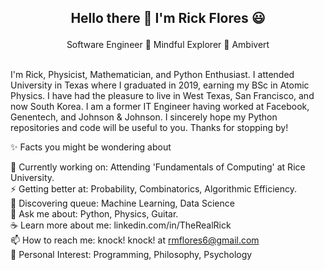 <h2> <p align="center"> Hello there 👋 I'm Rick Flores 😃 </h2>
   
<p align="center"> 
  Software Engineer 🌱 Mindful Explorer 🌱 Ambivert
</p>

<br>
I'm Rick, Physicist, Mathematician, and Python Enthusiast. 
I attended University in Texas where I graduated in 2019, earning my BSc in Atomic Physics. 
I have had the pleasure to live in West Texas, San Francisco, and now South Korea.
I am a former IT Engineer having worked at Facebook, Genentech, and Johnson & Johnson.
I sincerely hope my Python repositories and code will be useful to you.
Thanks for stopping by!

✨ Facts you might be wondering about

🔭 Currently working on: Attending 'Fundamentals of Computing' at Rice University. <br> 
⚡ Getting better at: Probability, Combinatorics, Algorithmic Efficiency. <br>
🌱 Discovering queue: Machine Learning, Data Science<br>
💬 Ask me about: Python, Physics, Guitar. <br>
☕ Learn more about me: linkedin.com/in/TheRealRick<br>
📫 How to reach me: knock! knock! at rmflores6@gmail.com <br>
💜 Personal Interest: Programming, Philosophy, Psychology <br>


<!--
**RickOrTreat/RickOrTreat** is a ✨ _special_ ✨ repository because its `README.md` (this file) appears on your GitHub profile.

Here are some ideas to get you started:

- 🔭 I’m currently working on ...
- 🌱 I’m currently learning ...
- 👯 I’m looking to collaborate on ...
- 🤔 I’m looking for help with ...
- 💬 Ask me about ...
- 📫 How to reach me: ...
- 😄 Pronouns: ...
- ⚡ Fun fact: ...
-->
